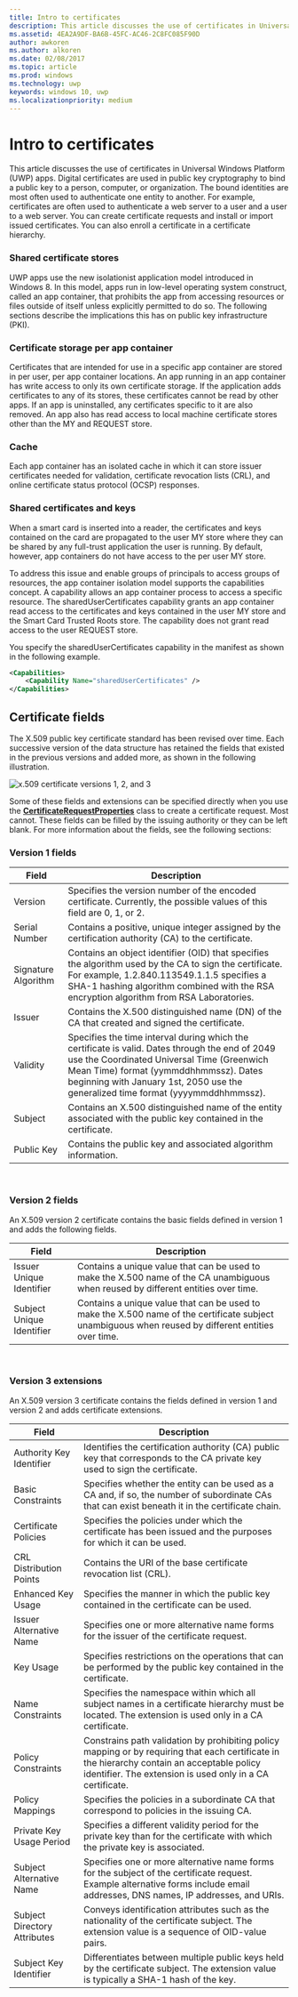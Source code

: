 ```yaml
---
title: Intro to certificates
description: This article discusses the use of certificates in Universal Windows Platform (UWP) apps.
ms.assetid: 4EA2A9DF-BA6B-45FC-AC46-2C8FC085F90D
author: awkoren
ms.author: alkoren
ms.date: 02/08/2017
ms.topic: article
ms.prod: windows
ms.technology: uwp
keywords: windows 10, uwp
ms.localizationpriority: medium
---
```


# Intro to certificates




This article discusses the use of certificates in Universal Windows Platform (UWP) apps. Digital certificates are used in public key cryptography to bind a public key to a person, computer, or organization. The bound identities are most often used to authenticate one entity to another. For example, certificates are often used to authenticate a web server to a user and a user to a web server. You can create certificate requests and install or import issued certificates. You can also enroll a certificate in a certificate hierarchy.

### Shared certificate stores

UWP apps use the new isolationist application model introduced in Windows 8. In this model, apps run in low-level operating system construct, called an app container, that prohibits the app from accessing resources or files outside of itself unless explicitly permitted to do so. The following sections describe the implications this has on public key infrastructure (PKI).

### Certificate storage per app container

Certificates that are intended for use in a specific app container are stored in per user, per app container locations. An app running in an app container has write access to only its own certificate storage. If the application adds certificates to any of its stores, these certificates cannot be read by other apps. If an app is uninstalled, any certificates specific to it are also removed. An app also has read access to local machine certificate stores other than the MY and REQUEST store.

### Cache

Each app container has an isolated cache in which it can store issuer certificates needed for validation, certificate revocation lists (CRL), and online certificate status protocol (OCSP) responses.

### Shared certificates and keys

When a smart card is inserted into a reader, the certificates and keys contained on the card are propagated to the user MY store where they can be shared by any full-trust application the user is running. By default, however, app containers do not have access to the per user MY store.

To address this issue and enable groups of principals to access groups of resources, the app container isolation model supports the capabilities concept. A capability allows an app container process to access a specific resource. The sharedUserCertificates capability grants an app container read access to the certificates and keys contained in the user MY store and the Smart Card Trusted Roots store. The capability does not grant read access to the user REQUEST store.

You specify the sharedUserCertificates capability in the manifest as shown in the following example.

```xml
<Capabilities>
    <Capability Name="sharedUserCertificates" />
</Capabilities>
```

## Certificate fields


The X.509 public key certificate standard has been revised over time. Each successive version of the data structure has retained the fields that existed in the previous versions and added more, as shown in the following illustration.

![x.509 certificate versions 1, 2, and 3](images/x509certificateversions.png)

Some of these fields and extensions can be specified directly when you use the [**CertificateRequestProperties**](https://msdn.microsoft.com/library/windows/apps/br212079) class to create a certificate request. Most cannot. These fields can be filled by the issuing authority or they can be left blank. For more information about the fields, see the following sections:

### Version 1 fields

| Field               | Description                                                                                                                                                                                                                                                                 |
|---------------------|-----------------------------------------------------------------------------------------------------------------------------------------------------------------------------------------------------------------------------------------------------------------------------|
| Version             | Specifies the version number of the encoded certificate. Currently, the possible values of this field are 0, 1, or 2.                                                                                                                                                       |
| Serial Number       | Contains a positive, unique integer assigned by the certification authority (CA) to the certificate.                                                                                                                                                                        |
| Signature Algorithm | Contains an object identifier (OID) that specifies the algorithm used by the CA to sign the certificate. For example, 1.2.840.113549.1.1.5 specifies a SHA-1 hashing algorithm combined with the RSA encryption algorithm from RSA Laboratories.                            |
| Issuer              | Contains the X.500 distinguished name (DN) of the CA that created and signed the certificate.                                                                                                                                                                               |
| Validity            | Specifies the time interval during which the certificate is valid. Dates through the end of 2049 use the Coordinated Universal Time (Greenwich Mean Time) format (yymmddhhmmssz). Dates beginning with January 1st, 2050 use the generalized time format (yyyymmddhhmmssz). |
| Subject             | Contains an X.500 distinguished name of the entity associated with the public key contained in the certificate.                                                                                                                                                             |
| Public Key          | Contains the public key and associated algorithm information.                                                                                                                                                                                                               |

 

### Version 2 fields

An X.509 version 2 certificate contains the basic fields defined in version 1 and adds the following fields.

| Field                     | Description                                                                                                                                         |
|---------------------------|-----------------------------------------------------------------------------------------------------------------------------------------------------|
| Issuer Unique Identifier  | Contains a unique value that can be used to make the X.500 name of the CA unambiguous when reused by different entities over time.                  |
| Subject Unique Identifier | Contains a unique value that can be used to make the X.500 name of the certificate subject unambiguous when reused by different entities over time. |
 

### Version 3 extensions

An X.509 version 3 certificate contains the fields defined in version 1 and version 2 and adds certificate extensions.

| Field                        | Description                                                                                                                                                                                              |
|------------------------------|----------------------------------------------------------------------------------------------------------------------------------------------------------------------------------------------------------|
| Authority Key Identifier     | Identifies the certification authority (CA) public key that corresponds to the CA private key used to sign the certificate.                                                                              |
| Basic Constraints            | Specifies whether the entity can be used as a CA and, if so, the number of subordinate CAs that can exist beneath it in the certificate chain.                                                           |
| Certificate Policies         | Specifies the policies under which the certificate has been issued and the purposes for which it can be used.                                                                                            |
| CRL Distribution Points      | Contains the URI of the base certificate revocation list (CRL).                                                                                                                                          |
| Enhanced Key Usage           | Specifies the manner in which the public key contained in the certificate can be used.                                                                                                                   |
| Issuer Alternative Name      | Specifies one or more alternative name forms for the issuer of the certificate request.                                                                                                                  |
| Key Usage                    | Specifies restrictions on the operations that can be performed by the public key contained in the certificate.                                                                                           |
| Name Constraints             | Specifies the namespace within which all subject names in a certificate hierarchy must be located. The extension is used only in a CA certificate.                                                       |
| Policy Constraints           | Constrains path validation by prohibiting policy mapping or by requiring that each certificate in the hierarchy contain an acceptable policy identifier. The extension is used only in a CA certificate. |
| Policy Mappings              | Specifies the policies in a subordinate CA that correspond to policies in the issuing CA.                                                                                                                |
| Private Key Usage Period     | Specifies a different validity period for the private key than for the certificate with which the private key is associated.                                                                             |
| Subject Alternative Name     | Specifies one or more alternative name forms for the subject of the certificate request. Example alternative forms include email addresses, DNS names, IP addresses, and URIs.                           |
| Subject Directory Attributes | Conveys identification attributes such as the nationality of the certificate subject. The extension value is a sequence of OID-value pairs.                                                              |
| Subject Key Identifier       | Differentiates between multiple public keys held by the certificate subject. The extension value is typically a SHA-1 hash of the key.                                                                   |

